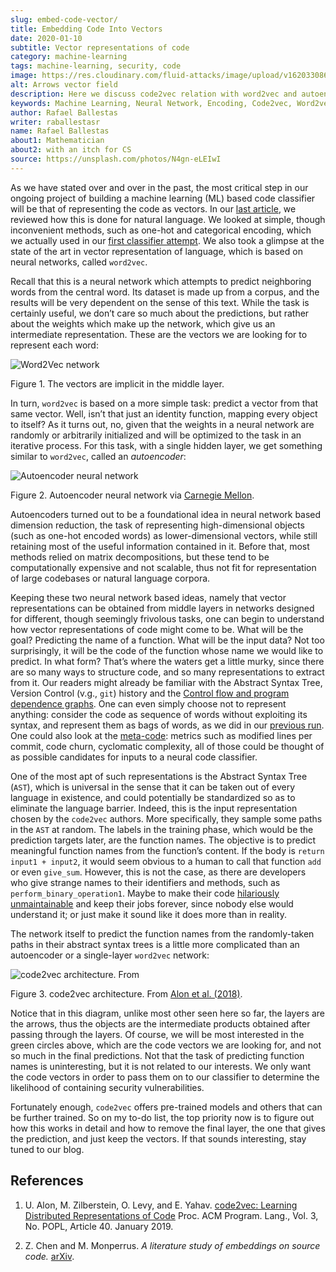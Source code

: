 ```yaml
---
slug: embed-code-vector/
title: Embedding Code Into Vectors
date: 2020-01-10
subtitle: Vector representations of code
category: machine-learning
tags: machine-learning, security, code
image: https://res.cloudinary.com/fluid-attacks/image/upload/v1620330869/blog/embed-code-vector/cover_ah0e4k.webp
alt: Arrows vector field
description: Here we discuss code2vec relation with word2vec and autoencoders to grasp better how feasible it is to represent code as vectors, which is our main interest.
keywords: Machine Learning, Neural Network, Encoding, Code2vec, Word2vec, Parsing, Classifier, Vulnerability, Ethical Hacking, Pentesting
author: Rafael Ballestas
writer: raballestasr
name: Rafael Ballestas
about1: Mathematician
about2: with an itch for CS
source: https://unsplash.com/photos/N4gn-eLEIwI
---
```


As we have stated over and over in the past, the most critical step in
our ongoing project of building a machine learning (ML) based code
classifier will be that of representing the code as vectors. In our
[last article](../vector-language), we reviewed how this is done for
natural language. We looked at simple, though inconvenient methods, such
as one-hot and categorical encoding, which we actually used in our
[first classifier attempt](../vulnerability-classifier). We also took a
glimpse at the state of the art in vector representation of language,
which is based on neural networks, called `word2vec`.

Recall that this is a neural network which attempts to predict
neighboring words from the central word. Its dataset is made up from a
corpus, and the results will be very dependent on the sense of this
text. While the task is certainly useful, we don’t care so much about
the predictions, but rather about the weights which make up the network,
which give us an intermediate representation. These are the vectors we
are looking for to represent each word:

<div class="imgblock">

![Word2Vec network](https://res.cloudinary.com/fluid-attacks/image/upload/v1620331138/blog/vector-language/word2vec-network_cn6omp.webp)

<div class="title">

Figure 1. The vectors are implicit in the middle layer.

</div>

</div>

In turn, `word2vec` is based on a more simple task: predict a vector
from that same vector. Well, isn’t that just an identity function,
mapping every object to itself? As it turns out, no, given that the
weights in a neural network are randomly or arbitrarily initialized and
will be optimized to the task in an iterative process. For this task,
with a single hidden layer, we get something similar to `word2vec`,
called an *autoencoder*:

<div class="imgblock">

![Autoencoder neural network](https://res.cloudinary.com/fluid-attacks/image/upload/v1620330868/blog/embed-code-vector/autoencoder_yypcyp.webp)

<div class="title">

Figure 2. Autoencoder neural network via [Carnegie
Mellon](https://insights.sei.cmu.edu/media/images/blog_figure1_06102019.original.png).

</div>

</div>

Autoencoders turned out to be a foundational idea in neural network
based dimension reduction, the task of representing high-dimensional
objects (such as one-hot encoded words) as lower-dimensional vectors,
while still retaining most of the useful information contained in it.
Before that, most methods relied on matrix decompositions, but these
tend to be computationally expensive and not scalable, thus not fit for
representation of large codebases or natural language corpora.

Keeping these two neural network based ideas, namely that vector
representations can be obtained from middle layers in networks designed
for different, though seemingly frivolous tasks, one can begin to
understand how vector representations of code might come to be. What
will be the goal? Predicting the name of a function. What will be the
input data? Not too surprisingly, it will be the code of the function
whose name we would like to predict. In what form? That’s where the
waters get a little murky, since there are so many ways to structure
code, and so many representations to extract from it. Our readers might
already be familiar with the Abstract Syntax Tree, Version Control
(v.g., `git`) history and the [Control flow and program dependence
graphs](../exploit-code-graph). One can even simply choose not to
represent anything: consider the code as sequence of words without
exploiting its syntax, and represent them as bags of words, as we did in
our [previous run](../vulnerability-classifier). One could also look at
the [meta-code](../machine-learning-hack/#other-approaches): metrics
such as modified lines per commit, code churn, cyclomatic complexity,
all of those could be thought of as possible candidates for inputs to a
neural code classifier.

One of the most apt of such representations is the Abstract Syntax Tree
(`AST`), which is universal in the sense that it can be taken out of
every language in existence, and could potentially be standardized so as
to eliminate the language barrier. Indeed, this is the input
representation chosen by the `code2vec` authors. More specifically, they
sample some paths in the `AST` at random. The labels in the training
phase, which would be the prediction targets later, are the function
names. The objective is to predict meaningful function names from the
function’s content. If the body is `return input1 + input2`, it would
seem obvious to a human to call that function `add` or even `give_sum`.
However, this is not the case, as there are developers who give strange
names to their identifiers and methods, such as
`perform_binary_operation1`. Maybe to make their code [hilariously
unmaintainable](http://www2.imm.dtu.dk/courses/02161/2018/files/how_to_write_unmaintainable_code.pdf)
and keep their jobs forever, since nobody else would understand it; or
just make it sound like it does more than in reality.

The network itself to predict the function names from the randomly-taken
paths in their abstract syntax trees is a little more complicated than
an autoencoder or a single-layer `word2vec` network:

<div class="imgblock">

![code2vec architecture. From ](https://res.cloudinary.com/fluid-attacks/image/upload/v1620330868/blog/embed-code-vector/code2vec_b5e4ms.webp)

<div class="title">

Figure 3. code2vec architecture. From [Alon et al.
(2018)](#r1).

</div>

</div>

Notice that in this diagram, unlike most other seen here so far, the
layers are the arrows, thus the objects are the intermediate products
obtained after passing through the layers. Of course, we will be most
interested in the green circles above, which are the code vectors we are
looking for, and not so much in the final predictions. Not that the task
of predicting function names is uninteresting, but it is not related to
our interests. We only want the code vectors in order to pass them on to
our classifier to determine the likelihood of containing security
vulnerabilities.

Fortunately enough, `code2vec` offers pre-trained models and others that
can be further trained. So on my to-do list, the top priority now is to
figure out how this works in detail and how to remove the final layer,
the one that gives the prediction, and just keep the vectors. If that
sounds interesting, stay tuned to our blog.

## References

1. U. Alon, M. Zilberstein, O. Levy, and E. Yahav. [code2vec: Learning
    Distributed Representations of
    Code](https://urialon.cswp.cs.technion.ac.il/wp-content/uploads/sites/83/2018/12/code2vec-popl19.pdf)
    Proc. ACM Program. Lang., Vol. 3, No. POPL, Article 40. January
    2019.

2. Z. Chen and M. Monperrus. *A literature study of embeddings on
    source code.* [arXiv](https://arxiv.org/pdf/1904.03061.pdf).
